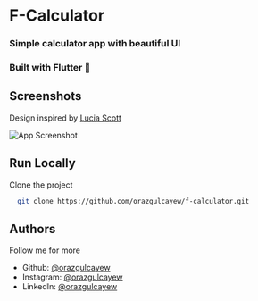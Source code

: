 # F-Calculator
### Simple calculator app with beautiful UI

### Built with Flutter 🎯

## Screenshots

Design inspired by [Lucia Scott](linkedin.com/in/luciaparkscott)

![App Screenshot](https://cdn.dribbble.com/users/6410682/screenshots/14709020/media/afabf7854adc663582e3d6347ac7b6c9.png)


## Run Locally

Clone the project

```bash
  git clone https://github.com/orazgulcayew/f-calculator.git
```



## Authors

Follow me for more

- Github: [@orazgulcayew](https://www.github.com/orazgulcayew)
- Instagram: [@orazgulcayew](https://www.instagram.com/orazgulcayew)
- LinkedIn: [@orazgulcayew](https://www.linkedin.com/in/oraz-gulchayev-797127235)

